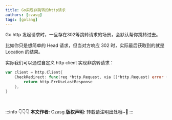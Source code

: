 ```yaml
---
title: Go实现非跳转的http请求
authors: [czasg]
tags: [golang]
---
```


<!--truncate-->

Go http 发起请求时，一旦存在302等跳转请求的场景，会默认帮你跳转过去。

比如你只是想简单的 Head 请求，但当对方响应 302 时，实际最后获取到的就是 Location 的结果。

实际我们可以通过自定义 http client 实现非跳转请求：
```go
var client = http.Client{
	CheckRedirect: func(req *http.Request, via []*http.Request) error {
		return http.ErrUseLastResponse
	},
}
```


<br/>

:::info 👇👇👇
**本文作者:** Czasg
**版权声明:** 转载请注明出处哦~👮‍
:::
